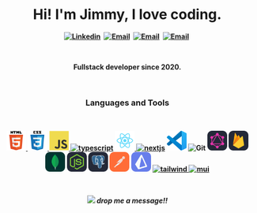 <p>
  <h1 align="center"><b>Hi! I'm Jimmy, I love coding.</h1>
</p>
<div align="center">

<a href="https://www.linkedin.com/in/jimmy-wu-11358ab9"><img src="https://img.shields.io/badge/LinkedIn-0077B5?style=for-the-badge&logo=linkedin&logoColor=white" width="100" height="30"  alt="Linkedin" /></a>&nbsp;
<a href="mailto:jimmywu987@gmail.com"><img src="https://img.shields.io/badge/Gmail-D14836?style=for-the-badge&logo=gmail&logoColor=white" width="100" height="30"  alt="Email" /></a>&nbsp;
 <a href="github.com"><img src="https://img.shields.io/badge/github-%23121011.svg?style=for-the-badge&logo=github&logoColor=white" width="100" height="30"  alt="Email" /></a>&nbsp; 
  <a href="https://gitlab.com/jimmywu987"><img src="https://img.shields.io/badge/gitlab-%23181717.svg?style=for-the-badge&logo=gitlab&logoColor=white" width="100" height="30"  alt="Email" /></a>&nbsp;
 
</div>
<br />

<p align="center">Fullstack developer since 2020.</p>
<br />
<p align="center">


<h3 align="center"> Languages and Tools</h3>
</p>
<br />
<p align="center">
<a href="https://www.w3.org/html/" target="_blank"> <img src="https://raw.githubusercontent.com/devicons/devicon/master/icons/html5/html5-original-wordmark.svg" alt="html5" width="40" height="40"/> </a>
<a href="https://www.w3schools.com/css/" target="_blank"> <img src="https://raw.githubusercontent.com/devicons/devicon/master/icons/css3/css3-original-wordmark.svg" alt="css3" width="40" height="40"/> </a>
<a href="https://developer.mozilla.org/en-US/docs/Web/JavaScript" target="_blank"> <img src="https://raw.githubusercontent.com/devicons/devicon/master/icons/javascript/javascript-original.svg" alt="javascript" width="40" height="40"/> </a>
<a href="https://www.typescriptlang.org/"><img src="https://camo.githubusercontent.com/ff660f3b34106793e1a8008592156f3127d8465adc82e103b9f2e0ce012c70ec/68747470733a2f2f6564656e742e6769746875622e696f2f537570657254696e7949636f6e732f696d616765732f7376672f747970657363726970742e737667" alt="typescript" width="40" height="40"></a>
<a href="https://reactjs.org/" target="_blank"> <img src="https://raw.githubusercontent.com/github/explore/80688e429a7d4ef2fca1e82350fe8e3517d3494d/topics/react/react.png" alt="react" width="40" height="40"/> </a>
 <a href="https://nextjs.org/"><img src="https://d2eip9sf3oo6c2.cloudfront.net/tags/images/000/001/074/full/nextjs.png" alt="nextjs" width="40" height="40"></a>
    <img alt="Visual Studio Code" width="40px" src="https://raw.githubusercontent.com/github/explore/80688e429a7d4ef2fca1e82350fe8e3517d3494d/topics/visual-studio-code/visual-studio-code.png" />
    <img alt="Git" width="40px" src="https://raw.githubusercontent.com/jmnote/z-icons/master/svg/git.svg" />
    <img alt="GraphQL" width="40px" src="https://github.com/tandpfun/skill-icons/blob/main/icons/GraphQL-Dark.svg" />
    <img alt="Firebase" width="40px" src="https://github.com/tandpfun/skill-icons/blob/main/icons/Firebase-Dark.svg" />
    <img alt="Mongodb" width="40px" src="https://github.com/tandpfun/skill-icons/blob/main/icons/MongoDB.svg" />
    <img alt="Nodejs" width="40px" src="https://github.com/tandpfun/skill-icons/blob/main/icons/NodeJS-Dark.svg" />
    <img alt="Postgres" width="40px" src="https://github.com/tandpfun/skill-icons/blob/main/icons/PostgreSQL-Dark.svg" />
    <img alt="Postman" width="40px" src="https://github.com/tandpfun/skill-icons/blob/main/icons/Postman.svg" />
    <img alt="Prisma" width="40px" src="https://github.com/tandpfun/skill-icons/blob/main/icons/Prisma.svg" />
<a href="https://tailwindcss.com/" target="_blank"> <img src="https://www.vectorlogo.zone/logos/tailwindcss/tailwindcss-icon.svg" alt="tailwind" width="40" height="40"/> </a>
<a href="https://mui.com/" target="_blank" ><img src="https://v4.material-ui.com/static/logo.png" alt="mui" width="40" height="40"/></a>
 </p>
<br />
<p align="center">
<img src="https://media2.giphy.com/media/laYCKbWHzpHrY6vI4y/giphy.gif?cid=ecf05e47rn414979gz0xciqjf464aegcn7ch5vvhyua35t5m&rid=giphy.gif&ct=s" width="100"> <em><b>drop me a message!</b>!</b> </em>
</p>
